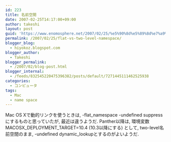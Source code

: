 ```yaml
---
id: 223
title: 名前空間
date: 2007-02-25T14:17:00+09:00
author: takeshi
layout: post
guid: 'https://www.enomosphere.net/2007/02/25/%e5%90%8d%e5%89%8d%e7%a9%ba%e9%96%93/'
permalink: /2007/02/25/flat-vs-two-level-namespace/
blogger_blog:
  - hiyokoz.blogspot.com
blogger_author:
  - Takeshi
blogger_permalink:
  - /2007/02/blog-post.html
blogger_internal:
  - /feeds/832545220475396382/posts/default/7271445111462525938
categories:
  - コンピュータ
tags:
  - Mac
  - name space
---
```

Mac OS Xで動的リンクを使うときは, -flat_namespace -undefined suppressにするものと思っていたが, 最近は違うようだ. Panther以降は, 環境変数MACOSX_DEPLOYMENT_TARGET=10.4 (10.3以降にする) として, two-level名前空間のまま, -undefined dynamic_lookupとするのがよいようだ.